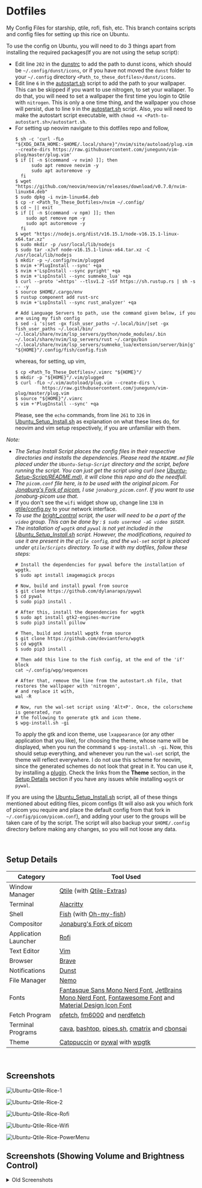 # Dotfiles
My Config Files for starship, qtile, rofi, fish, etc. This branch contains scripts and config files for setting up this rice on Ubuntu.

To use the config on Ubuntu, you will need to do 3 things apart from installing the required packages(If you are not using the setup script):
- Edit line `202` in the [dunstrc](https://github.com/Ruturajn/Dotfiles/blob/ubuntu/dunst/dunstrc) to add the path to dunst icons, which should be
  `~/.config/dunst/icons`, or if you have not moved the `dunst` folder to your `~/.config` directory `<Path_to_these_dotfiles>/dunst/icons`.
- Edit line `6` in the [autostart.sh](https://github.com/Ruturajn/Dotfiles/blob/ubuntu/qtile/autostart.sh) script to add the path to your wallpaper. 
  This can be skipped if you want to use nitrogen, to set your wallaper. To do that, you will need to set a wallpaper the first time you login to Qtile
  with `nitrogen`. This is only a one time thing, and the wallpaper you chose will persist, due to line `9` in the 
  [autostart.sh](https://github.com/Ruturajn/Dotfiles/blob/ubuntu/qtile/autostart.sh) script. Also, you will need to make the autostart script 
  executable, with `chmod +x <Path-to-autostart.sh>/autostart.sh`.
- For setting up neovim navigate to this dotfiles repo and follow,
  ```
  $ sh -c 'curl -fLo "${XDG_DATA_HOME:-$HOME/.local/share}"/nvim/site/autoload/plug.vim --create-dirs https://raw.githubusercontent.com/junegunn/vim-plug/master/plug.vim'
  $ if [[ -n $(command -v nvim) ]]; then
	    sudo apt remove neovim -y
	    sudo apt autoremove -y
    fi
  $ wget "https://github.com/neovim/neovim/releases/download/v0.7.0/nvim-linux64.deb"
  $ sudo dpkg -i nvim-linux64.deb
  $ cp -r <Path_To_These_Dotfiles>/nvim ~/.config/
  $ cd ~ || exit
  $ if [[ -n $(command -v npm) ]]; then
      sudo apt remove npm -y
      sudo apt autoremove -y
    fi
  $ wget "https://nodejs.org/dist/v16.15.1/node-v16.15.1-linux-x64.tar.xz"
  $ sudo mkdir -p /usr/local/lib/nodejs
  $ sudo tar -xJvf node-v16.15.1-linux-x64.tar.xz -C /usr/local/lib/nodejs
  $ mkdir -p ~/.config/nvim/plugged
  $ nvim +'PlugInstall --sync' +qa
  $ nvim +'LspInstall --sync pyright' +qa
  $ nvim +'LspInstall --sync sumneko_lua' +qa
  $ curl --proto '=https' --tlsv1.2 -sSf https://sh.rustup.rs | sh -s -- -y
  $ source $HOME/.cargo/env
  $ rustup component add rust-src
  $ nvim +'LspInstall --sync rust_analyzer' +qa
  
  # Add Language Servers to path, use the command given below, if you are using my fish config
  $ sed -i 's|set -gx fish_user_paths ~/.local/bin/|set -gx fish_user_paths ~/.local/bin/ ~/.local/share/nvim/lsp_servers/python/node_modules/.bin ~/.local/share/nvim/lsp_servers/rust ~/.cargo/bin ~/.local/share/nvim/lsp_servers/sumneko_lua/extension/server/bin|g' "${HOME}"/.config/fish/config.fish
  ```
  whereas, for setting, up vim,
  ```
  $ cp <Path_To_These_Dotfiles>/.vimrc "${HOME}"/
  $ mkdir -p "${HOME}"/.vim/plugged
  $ curl -fLo ~/.vim/autoload/plug.vim --create-dirs \
			https://raw.githubusercontent.com/junegunn/vim-plug/master/plug.vim
  $ source "${HOME}"/.vimrc
  $ vim +'PlugInstall --sync' +qa
  ```
  Please, see the `echo` commands, from line `261` to `326` in [Ubuntu_Setup_Install.sh](https://github.com/Ruturajn/Dotfiles/blob/ubuntu/Ubuntu-Setup-Script/Ubuntu_Setup_Install.sh) as explanation on what these lines do, for neovim and vim setup respectively, if you are unfamiliar with them.

*Note:* 
- *The Setup Install Script places the config files in their respective directories and installs the dependencies. Please read the ```README.md``` file 
  placed under the `Ubuntu-Setup-Script` directory and the script, before running the script. You can just get the script using curl (see 
  [Ubuntu-Setup-Script/README.md](https://github.com/Ruturajn/Dotfiles/tree/ubuntu/Ubuntu-Setup-Script)), it will clone this repo and do the needfull.*
- *The `picom.conf` file here, is to be used with the original picom. For [Jonaburg's Fork of picom](https://github.com/jonaburg/picom),
  I use `jonaburg_picom.conf`. If you want to use jonaburg-picom use that.*
- If you don't see the `wifi` widget show up, change line `138` in [qtile/config.py](https://github.com/Ruturajn/Dotfiles/blob/ubuntu/qtile/config.py)
  to your network interface.
- *To use the [bright_control](https://github.com/Ruturajn/Dotfiles/blob/ubuntu/qtile/Scripts/bright_control) script, the user will need to be a part of 
  the `video` group. This can be done by : `$ sudo usermod -aG video $USER`.*
- *The installation of `wpgtk` and `pywal` is not yet included in the [Ubuntu_Setup_Install.sh](https://github.com/Ruturajn/Dotfiles/blob/ubuntu/Ubuntu-Setup-Script/Ubuntu_Setup_Install.sh) script. However, the modifications, required to use it are present in the `qtile config`, and the `wal-set` script   is placed under `qtile/Scripts` directory. To use it with my dotfiles, follow these steps:*
  ```
  # Install the dependencies for pywal before the installation of wpgtk.
  $ sudo apt install imagemagick procps
  
  # Now, build and install pywal from source
  $ git clone https://github.com/dylanaraps/pywal
  $ cd pywal
  $ sudo pip3 install .
  
  # After this, install the dependencies for wpgtk
  $ sudo apt install gtk2-engines-murrine
  $ sudo pip3 install pillow
  
  # Then, build and install wpgtk from source
  $ git clone https://github.com/deviantfero/wpgtk
  $ cd wpgtk
  $ sudo pip3 install .
  
  # Then add this line to the fish config, at the end of the 'if' block
  cat ~/.config/wpg/sequences
  
  # After that, remove the line from the autostart.sh file, that restores the wallpaper with 'nitrogen',
  # and replace it with,
  wal -R
  
  # Now, run the wal-set script using 'Alt+P'. Once, the colorscheme is generated, run
  # the following to generate gtk and icon theme.
  $ wpg-install.sh -gi
  ```
  To apply the gtk and icon theme, use `lxappearance` (or any other application that you like), for choosing the theme, whose name will be displayed, 
  when you run the command `$ wpg-install.sh -gi`. Now, this should setup everything, and whenever you run the `wal-set` script, the theme will reflect 
  everywhere. I do not use this scheme for neovim, since the generated schemes do not look that great in it. You can use it, by installing a [plugin](https://github.com/deviantfero/wpgtk.vim). Check the links from the **Theme** section, in the [Setup Details](#setup-details) section if you have any 
  issues while installing `wpgtk` or `pywal`.

If you are using the [Ubuntu_Setup_Install.sh](https://github.com/Ruturajn/Dotfiles/blob/ubuntu/Ubuntu-Setup-Script/Ubuntu_Setup_Install.sh) script, all 
of these things mentioned about editing files, picom configs (It will also ask you which fork of picom you require and place the default config
from that fork in `~/.config/picom/picom.conf`), and adding your user to the groups will be taken care of by the script. The script will also
backup your `$HOME/.config` directory before making any changes, so you will not loose any data.

<br />

## Setup Details

| Category | Tool Used |
| --- | --- |
| Window Manager | [Qtile](https://github.com/qtile/qtile) (with [Qtile-Extras](https://github.com/elParaguayo/qtile-extras)) |
| Terminal | [Alacritty](https://github.com/alacritty/alacritty) |
| Shell    | [Fish](https://github.com/fish-shell/fish-shell) (with [Oh-my-fish](https://github.com/oh-my-fish/oh-my-fish)) |
| Compositor | [Jonaburg's Fork of picom](https://github.com/jonaburg/picom) |
| Application Launcher | [Rofi](https://github.com/davatorium/rofi) | 
| Text Editor | [Vim](https://github.com/vim/vim) |
| Browser | [Brave](https://brave.com/) |
| Notifications | [Dunst](https://github.com/dunst-project/dunst) |
| File Manager | [Nemo](https://github.com/linuxmint/nemo) |
| Fonts | [Fantasque Sans Mono Nerd Font](https://github.com/ryanoasis/nerd-fonts/tree/master/patched-fonts/FantasqueSansMono/Regular/complete), [JetBrains Mono Nerd Font](https://github.com/ryanoasis/nerd-fonts/tree/master/patched-fonts/JetBrainsMono/Ligatures/Regular/complete), [Fontawesome Font](https://github.com/FortAwesome/Font-Awesome) and [Material Design Icon Font](https://github.com/google/material-design-icons/blob/master/font/MaterialIcons-Regular.ttf) |
| Fetch Program | [pfetch](https://github.com/dylanaraps/pfetch), [fm6000](https://github.com/anhsirk0/fetch-master-6000) and [nerdfetch](https://github.com/ThatOneCalculator/NerdFetch) |
| Terminal Programs | [cava](https://github.com/karlstav/cava), [bashtop](https://github.com/aristocratos/bashtop), [pipes.sh](https://github.com/pipeseroni/pipes.sh), [cmatrix](https://github.com/abishekvashok/cmatrix) and [cbonsai](https://gitlab.com/jallbrit/cbonsai) |
| Theme | [Catppuccin](https://github.com/catppuccin/catppuccin) or [pywal](https://github.com/dylanaraps/pywal) with [wpgtk](https://github.com/deviantfero/wpgtk) |

<br />

## Screenshots

![Ubuntu-Qtile-Rice-1](https://user-images.githubusercontent.com/56625259/174551823-dc47db9e-2ee6-4978-9d3b-7f03b8324691.png)

![Ubuntu-Qtile-Rice-2](https://user-images.githubusercontent.com/56625259/174551835-871f0284-97bb-44ef-b4ca-cb5e33f5caa3.png)

![Ubuntu-Qtile-Rice-Rofi](https://user-images.githubusercontent.com/56625259/174551904-c206e71a-dc31-43de-840c-d8c74b52d25c.png)

![Ubuntu-Qtile-Rice-Wifi](https://user-images.githubusercontent.com/56625259/174551959-0bca4800-958c-4321-8f7d-a84921d5df70.png)

![Ubuntu-Qtile-Rice-PowerMenu](https://user-images.githubusercontent.com/56625259/174551974-1e3bb88e-55eb-4885-a7e4-4ae9647a098d.png)

## Screenshots (Showing Volume and Brightness Control)
<details>
<summary>Old Screenshots</summary>

![Ubuntu_Qtile_Rice](https://user-images.githubusercontent.com/56625259/170973427-d2e64b55-43bf-4ce6-987c-70251b20617e.png)

![Ubuntu_Qtile_Rice_1](https://user-images.githubusercontent.com/56625259/170973472-4af755da-aaa8-4e35-bf2a-9836b06de1cc.png)

![Ubuntu_Qtile_Rice_Rofi](https://user-images.githubusercontent.com/56625259/170973507-37c1d2c4-769b-42d3-a2ad-f114174e0242.png)

![Ubuntu_Qtile_Rice_Vol-Up](https://user-images.githubusercontent.com/56625259/170973542-e341bbff-d8e0-480d-9d2b-9491619c6f0f.png)

![Ubuntu_Qtile_Rice_Vol-Down](https://user-images.githubusercontent.com/56625259/170973564-f3820e0e-2a0b-4066-bb66-38f0d46decd8.png)

![Ubuntu_Qtile_Rice_Vol-Mute](https://user-images.githubusercontent.com/56625259/170973602-06f21dbf-aafa-4b95-8759-bb01760b00cb.png)

![Ubuntu_Qtile_Rice_Vol-UnMute](https://user-images.githubusercontent.com/56625259/170973620-444910ee-aac5-418a-9756-f8f34b0d2787.png)

![Ubuntu_Qtile_Rice_Brightness](https://user-images.githubusercontent.com/56625259/170973640-10d22a17-65ff-4ede-bd28-76e9ba5050ac.png)

<br />

</details>
